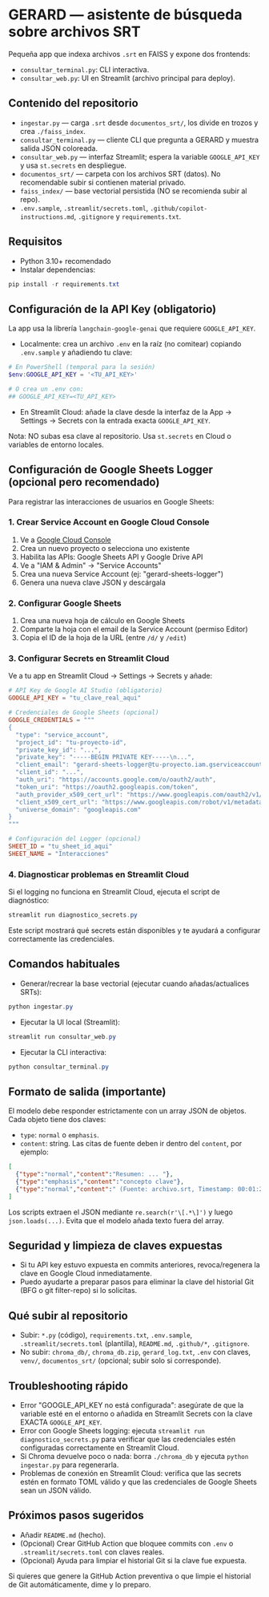 # GERARD — asistente de búsqueda sobre archivos SRT

Pequeña app que indexa archivos `.srt` en FAISS y expone dos frontends:

- `consultar_terminal.py`: CLI interactiva.
- `consultar_web.py`: UI en Streamlit (archivo principal para deploy).

## Contenido del repositorio

- `ingestar.py` — carga `.srt` desde `documentos_srt/`, los divide en trozos y crea `./faiss_index`.
- `consultar_terminal.py` — cliente CLI que pregunta a GERARD y muestra salida JSON coloreada.
- `consultar_web.py` — interfaz Streamlit; espera la variable `GOOGLE_API_KEY` y usa `st.secrets` en despliegue.
- `documentos_srt/` — carpeta con los archivos SRT (datos). No recomendable subir si contienen material privado.
- `faiss_index/` — base vectorial persistida (NO se recomienda subir al repo).
- `.env.sample`, `.streamlit/secrets.toml`, `.github/copilot-instructions.md`, `.gitignore` y `requirements.txt`.

## Requisitos

- Python 3.10+ recomendado
- Instalar dependencias:

```powershell
pip install -r requirements.txt
```

## Configuración de la API Key (obligatorio)

La app usa la librería `langchain-google-genai` que requiere `GOOGLE_API_KEY`.

- Localmente: crea un archivo `.env` en la raíz (no comitear) copiando `.env.sample` y añadiendo tu clave:

```powershell
# En PowerShell (temporal para la sesión)
$env:GOOGLE_API_KEY = '<TU_API_KEY>'

# O crea un .env con:
## GOOGLE_API_KEY=<TU_API_KEY>
```

- En Streamlit Cloud: añade la clave desde la interfaz de la App → Settings → Secrets con la entrada exacta `GOOGLE_API_KEY`.

Nota: NO subas esa clave al repositorio. Usa `st.secrets` en Cloud o variables de entorno locales.

## Configuración de Google Sheets Logger (opcional pero recomendado)

Para registrar las interacciones de usuarios en Google Sheets:

### 1. Crear Service Account en Google Cloud Console

1. Ve a [Google Cloud Console](https://console.cloud.google.com/)
2. Crea un nuevo proyecto o selecciona uno existente
3. Habilita las APIs: Google Sheets API y Google Drive API
4. Ve a "IAM & Admin" → "Service Accounts"
5. Crea una nueva Service Account (ej: "gerard-sheets-logger")
6. Genera una nueva clave JSON y descárgala

### 2. Configurar Google Sheets

1. Crea una nueva hoja de cálculo en Google Sheets
2. Comparte la hoja con el email de la Service Account (permiso Editor)
3. Copia el ID de la hoja de la URL (entre `/d/` y `/edit`)

### 3. Configurar Secrets en Streamlit Cloud

Ve a tu app en Streamlit Cloud → Settings → Secrets y añade:

```toml
# API Key de Google AI Studio (obligatorio)
GOOGLE_API_KEY = "tu_clave_real_aqui"

# Credenciales de Google Sheets (opcional)
GOOGLE_CREDENTIALS = """
{
  "type": "service_account",
  "project_id": "tu-proyecto-id",
  "private_key_id": "...",
  "private_key": "-----BEGIN PRIVATE KEY-----\n...",
  "client_email": "gerard-sheets-logger@tu-proyecto.iam.gserviceaccount.com",
  "client_id": "...",
  "auth_uri": "https://accounts.google.com/o/oauth2/auth",
  "token_uri": "https://oauth2.googleapis.com/token",
  "auth_provider_x509_cert_url": "https://www.googleapis.com/oauth2/v1/certs",
  "client_x509_cert_url": "https://www.googleapis.com/robot/v1/metadata/x509/...",
  "universe_domain": "googleapis.com"
}
"""

# Configuración del Logger (opcional)
SHEET_ID = "tu_sheet_id_aqui"
SHEET_NAME = "Interacciones"
```

### 4. Diagnosticar problemas en Streamlit Cloud

Si el logging no funciona en Streamlit Cloud, ejecuta el script de diagnóstico:

```powershell
streamlit run diagnostico_secrets.py
```

Este script mostrará qué secrets están disponibles y te ayudará a configurar correctamente las credenciales.

## Comandos habituales

- Generar/recrear la base vectorial (ejecutar cuando añadas/actualices SRTs):

```powershell
python ingestar.py
```

- Ejecutar la UI local (Streamlit):

```powershell
streamlit run consultar_web.py
```

- Ejecutar la CLI interactiva:

```powershell
python consultar_terminal.py
```

## Formato de salida (importante)

El modelo debe responder estrictamente con un array JSON de objetos. Cada objeto tiene dos claves:

- `type`: `normal` o `emphasis`.
- `content`: string. Las citas de fuente deben ir dentro del `content`, por ejemplo:

```json
[
  {"type":"normal","content":"Resumen: ... "},
  {"type":"emphasis","content":"concepto clave"},
  {"type":"normal","content":" (Fuente: archivo.srt, Timestamp: 00:01:23 --> 00:01:25)"}
]
```

Los scripts extraen el JSON mediante `re.search(r'\[.*\]')` y luego `json.loads(...)`. Evita que el modelo añada texto fuera del array.

## Seguridad y limpieza de claves expuestas

- Si tu API key estuvo expuesta en commits anteriores, revoca/regenera la clave en Google Cloud inmediatamente.
- Puedo ayudarte a preparar pasos para eliminar la clave del historial Git (BFG o git filter-repo) si lo solicitas.

## Qué subir al repositorio

- Subir: `*.py` (código), `requirements.txt`, `.env.sample`, `.streamlit/secrets.toml` (plantilla), `README.md`, `.github/*`, `.gitignore`.
- No subir: `chroma_db/`, `chroma_db.zip`, `gerard_log.txt`, `.env` con claves, `venv/`, `documentos_srt/` (opcional; subir solo si corresponde).

## Troubleshooting rápido

- Error "GOOGLE_API_KEY no está configurada": asegúrate de que la variable esté en el entorno o añadida en Streamlit Secrets con la clave EXACTA `GOOGLE_API_KEY`.
- Error con Google Sheets logging: ejecuta `streamlit run diagnostico_secrets.py` para verificar que las credenciales estén configuradas correctamente en Streamlit Cloud.
- Si Chroma devuelve poco o nada: borra `./chroma_db` y ejecuta `python ingestar.py` para regenerarla.
- Problemas de conexión en Streamlit Cloud: verifica que las secrets estén en formato TOML válido y que las credenciales de Google Sheets sean un JSON válido.

## Próximos pasos sugeridos

- Añadir `README.md` (hecho).
- (Opcional) Crear GitHub Action que bloquee commits con `.env` o `.streamlit/secrets.toml` con claves reales.
- (Opcional) Ayuda para limpiar el historial Git si la clave fue expuesta.

Si quieres que genere la GitHub Action preventiva o que limpie el historial de Git automáticamente, dime y lo preparo.

<!-- Last updated: 2025-10-13 10:30:02 -->
